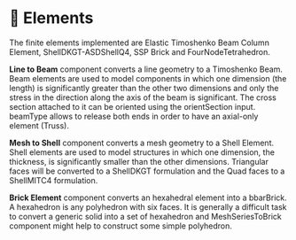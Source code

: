 # 🎢 Elements

The finite elements implemented are Elastic Timoshenko Beam Column Element, ShellDKGT-ASDShellQ4, SSP Brick and FourNodeTetrahedron.

**Line to Beam** component converts a line geometry to a Timoshenko Beam. Beam elements are used to model components in which one dimension (the length) is significantly greater than the other two dimensions and only the stress in the direction along the axis of the beam is significant. The cross section attached to it can be oriented using the orientSection input. beamType allows to release both ends in order to have an axial-only element (Truss).

**Mesh to Shell** component converts a mesh geometry to a Shell Element. Shell elements are used to model structures in which one dimension, the thickness, is significantly smaller than the other dimensions. Triangular faces will be converted to a ShellDKGT formulation and the Quad faces to a ShellMITC4 formulation.

**Brick Element** component converts an hexahedral element into a bbarBrick. A hexahedron is any polyhedron with six faces. It is generally a difficult task to convert a generic solid into a set of hexahedron and MeshSeriesToBrick component might help to construct some simple polyhedron.
